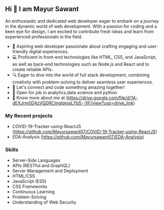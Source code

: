 ## Hi 👋 I am Mayur Sawant 
An enthusiastic and dedicated web developer eager to embark on a journey in the dynamic world of web development. 
With a passion for coding and a keen eye for design, I am excited to contribute fresh ideas and learn from experienced professionals in the field.

- 🌱 Aspiring web developer passionate about crafting engaging and user-friendly digital experiences.
- 💻 Proficient in front-end technologies like HTML, CSS, and JavaScript, as well as back-end technologies such as Node.js and React and to create reliable APIs.
- 🔍 Eager to dive into the world of full stack development, combining creativity with problem-solving to deliver seamless user experiences.
- 🚀 Let's connect and code something amazing together!
- 🤝 Open for job in  analytics,data science and python
- 👨 Know more about me at (https://drive.google.com/file/d/1A-dEXJrm0D4zVQDRCmgIplopLYb5--XF/view?usp=drive_link) 

### My Recent projects 
- COVID-19-Tracker-using-ReactJS (https://github.com/Mayursawant07/COVID-19-Tracker-using-ReactJS)
- EDA-Analysis (https://github.com/Mayursawant07/EDA-Analysis)

### Skills
- Server-Side Languages
- APIs (RESTful and GraphQL)
- Server Management and Deployment
- HTML/CSS
- JavaScript (ES5)
- CSS Frameworks
- Continuous Learning
- Problem-Solving
- Understanding of Web Security

